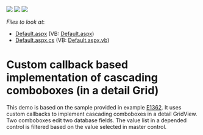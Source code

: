 <!-- default badges list -->
![](https://img.shields.io/endpoint?url=https://codecentral.devexpress.com/api/v1/VersionRange/128531167/13.1.4%2B)
[![](https://img.shields.io/badge/Open_in_DevExpress_Support_Center-FF7200?style=flat-square&logo=DevExpress&logoColor=white)](https://supportcenter.devexpress.com/ticket/details/E2156)
[![](https://img.shields.io/badge/📖_How_to_use_DevExpress_Examples-e9f6fc?style=flat-square)](https://docs.devexpress.com/GeneralInformation/403183)
<!-- default badges end -->
<!-- default file list -->
*Files to look at*:

* [Default.aspx](./CS/WebSite/Default.aspx) (VB: [Default.aspx](./VB/WebSite/Default.aspx))
* [Default.aspx.cs](./CS/WebSite/Default.aspx.cs) (VB: [Default.aspx.vb](./VB/WebSite/Default.aspx.vb))
<!-- default file list end -->
# Custom callback based implementation of cascading comboboxes (in a detail Grid)


<p>This demo is based on the sample provided in example <a href="https://www.devexpress.com/Support/Center/p/E1362">E1362</a>. It uses custom callbacks to implement cascading comboboxes in a detail GridView. Two comboboxes edit two database fields. The value list in a depended control is filtered based on the value selected in master control.</p>

<br/>


